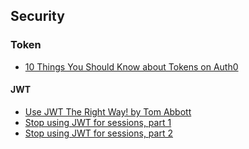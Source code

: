 ## Security

### Token

* [10 Things You Should Know about Tokens on Auth0](https://auth0.com/blog/ten-things-you-should-know-about-tokens-and-cookies/)

#### JWT

* [Use JWT The Right Way! by Tom Abbott](https://stormpath.com/blog/jwt-the-right-way)
* [Stop using JWT for sessions, part 1](http://cryto.net/~joepie91/blog/2016/06/13/stop-using-jwt-for-sessions/)
* [Stop using JWT for sessions, part 2](http://cryto.net/~joepie91/blog/2016/06/19/stop-using-jwt-for-sessions-part-2-why-your-solution-doesnt-work/)
